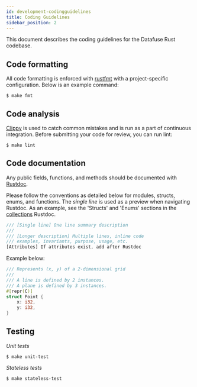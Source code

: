```yaml
---
id: development-codingguidelines
title: Coding Guidelines
sidebar_position: 2
---
```


This document describes the coding guidelines for the Datafuse Rust codebase.

## Code formatting

All code formatting is enforced with [rustfmt](https://github.com/rust-lang/rustfmt) with a project-specific configuration. Below is an example command:

```
$ make fmt
```

## Code analysis

[Clippy](https://github.com/rust-lang/rust-clippy) is used to catch common mistakes and is run as a part of continuous integration. Before submitting your code for review, you can run lint:

```
$ make lint
```

## Code documentation

Any public fields, functions, and methods should be documented with [Rustdoc](https://doc.rust-lang.org/book/ch14-02-publishing-to-crates-io.html#making-useful-documentation-comments).

Please follow the conventions as detailed below for modules, structs, enums, and functions. The _single line_ is used as a preview when navigating Rustdoc. As an example, see the 'Structs' and 'Enums' sections in the [collections](https://doc.rust-lang.org/std/collections/index.html) Rustdoc.

```rust
/// [Single line] One line summary description
///
/// [Longer description] Multiple lines, inline code
/// examples, invariants, purpose, usage, etc.
[Attributes] If attributes exist, add after Rustdoc
```

Example below:

```rust
/// Represents (x, y) of a 2-dimensional grid
///
/// A line is defined by 2 instances.
/// A plane is defined by 3 instances.
#[repr(C)]
struct Point {
    x: i32,
    y: i32,
}
```

## Testing

_Unit tests_

```
$ make unit-test
```

_Stateless tests_

```
$ make stateless-test
```
